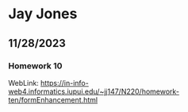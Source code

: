 # Jay Jones
## 11/28/2023
### Homework 10
WebLink: https://in-info-web4.informatics.iupui.edu/~jj147/N220/homework-ten/formEnhancement.html